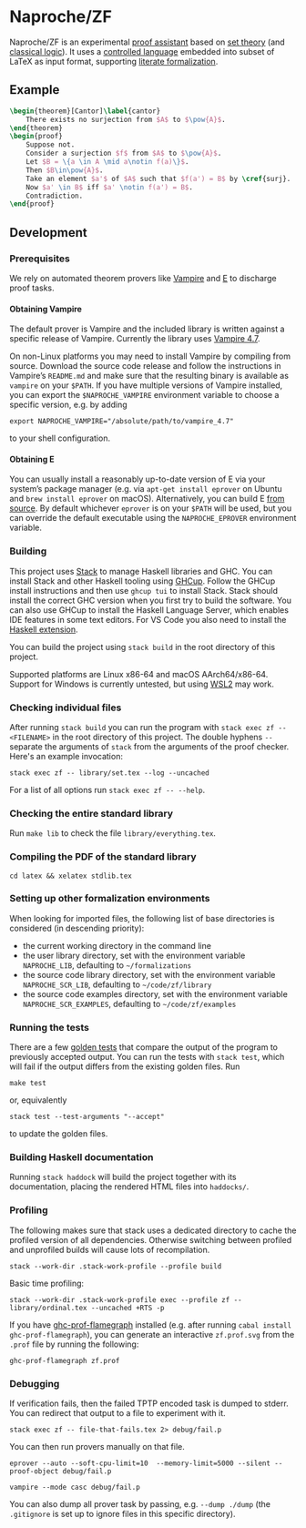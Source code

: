 # Naproche/ZF

Naproche/ZF is an experimental [proof assistant](https://en.wikipedia.org/wiki/Proof_assistant)
based on [set theory](https://en.wikipedia.org/wiki/Set_theory) (and [classical logic](https://en.wikipedia.org/wiki/Classical_logic)).
It uses a [controlled language](https://en.wikipedia.org/wiki/Controlled_natural_language)
embedded into subset of LaTeX as input format, supporting [literate formalization](https://en.wikipedia.org/wiki/Literate_programming).


## Example

```latex
\begin{theorem}[Cantor]\label{cantor}
    There exists no surjection from $A$ to $\pow{A}$.
\end{theorem}
\begin{proof}
    Suppose not.
    Consider a surjection $f$ from $A$ to $\pow{A}$.
    Let $B = \{a \in A \mid a\notin f(a)\}$.
    Then $B\in\pow{A}$.
    Take an element $a'$ of $A$ such that $f(a') = B$ by \cref{surj}.
    Now $a' \in B$ iff $a' \notin f(a') = B$.
    Contradiction.
\end{proof}
```


## Development

### Prerequisites

We rely on automated theorem provers like
[Vampire](https://vprover.github.io/)
and
[E](https://wwwlehre.dhbw-stuttgart.de/~sschulz/E/E.html)
to discharge proof tasks.

#### Obtaining Vampire

The default prover is Vampire and the included library is written against a specific release of Vampire.
Currently the library uses [Vampire 4.7](https://github.com/vprover/vampire/releases/tag/v4.7).
<!--You can find Linux binaries and source releases [on GitHub](https://github.com/vprover/vampire/releases).-->
On non-Linux platforms you may need to install Vampire by compiling from source.
Download the source code release and follow the instructions in Vampire’s `README.md` and make sure that the resulting binary is available as `vampire` on your `$PATH`.
If you have multiple versions of Vampire installed, you can export the `$NAPROCHE_VAMPIRE` environment variable to choose a specific version,
e.g. by adding
```
export NAPROCHE_VAMPIRE="/absolute/path/to/vampire_4.7"
```
to your shell configuration.

#### Obtaining E

You can usually install a reasonably up-to-date version of E via your system’s package manager
(e.g. via `apt-get install eprover` on Ubuntu and `brew install eprover` on macOS).
Alternatively, you can build E [from source](https://github.com/eprover/eprover).
By default whichever `eprover` is on your `$PATH` will be used,
but you can override the default executable using the `NAPROCHE_EPROVER` environment variable.

### Building

This project uses [Stack](http://haskellstack.org/) to manage Haskell libraries and GHC.
You can install Stack and other Haskell tooling using [GHCup](https://www.haskell.org/ghcup/). Follow the GHCup install instructions and then use `ghcup tui` to install Stack.
Stack should install the correct GHC version when you first try to build the software. You can also use GHCup to install the Haskell Language Server, which enables IDE features in some text editors. For VS Code you also need to install the [Haskell extension](https://marketplace.visualstudio.com/items?itemName=haskell.haskell).

You can build the project using `stack build` in the root directory of this project.

Supported platforms are Linux x86-64 and macOS AArch64/x86-64.
Support for Windows is currently untested, but using [WSL2](https://learn.microsoft.com/en-us/windows/wsl/) may work.


### Checking individual files

After running `stack build` you can run the program with `stack exec zf -- <FILENAME>` in the root directory of this project.
The double hyphens `--` separate the arguments of `stack`
from the arguments of the proof checker. Here's an example invocation:

```
stack exec zf -- library/set.tex --log --uncached
```

For a list of all options run `stack exec zf -- --help`.


### Checking the entire standard library

Run `make lib` to check the file `library/everything.tex`.


### Compiling the PDF of the standard library

```
cd latex && xelatex stdlib.tex
```

### Setting up other formalization environments

When looking for imported files, the following list of base directories is considered
(in descending priority):

- the current working directory in the command line
- the user library directory, set with the environment variable `NAPROCHE_LIB`, defaulting to `~/formalizations`
- the source code library directory, set with the environment variable `NAPROCHE_SCR_LIB`, defaulting to `~/code/zf/library`
- the source code examples directory, set with the environment variable `NAPROCHE_SCR_EXAMPLES`, defaulting to `~/code/zf/examples`


### Running the tests

There are a few [golden tests](https://hackage.haskell.org/package/tasty-golden-2.3.4/docs/Test-Tasty-Golden.html)
that compare the output of the program to previously accepted output.
You can run the tests with `stack test`, which will fail if the output differs from the existing golden files.
Run

```
make test
```

or, equivalently

```
stack test --test-arguments "--accept"
```

to update the golden files.


### Building Haskell documentation

Running `stack haddock` will build the project together with its documentation,
placing the rendered HTML files into `haddocks/`.


### Profiling

The following makes sure that stack uses a dedicated directory
to cache the profiled version of all dependencies. Otherwise
switching between profiled and unprofiled builds will cause
lots of recompilation.

```
stack --work-dir .stack-work-profile --profile build
```

Basic time profiling:

```
stack --work-dir .stack-work-profile exec --profile zf -- library/ordinal.tex --uncached +RTS -p
```

If you have [ghc-prof-flamegraph](https://hackage.haskell.org/package/ghc-prof-flamegraph) installed
(e.g. after running `cabal install ghc-prof-flamegraph`), you can generate an interactive `zf.prof.svg` from the `.prof` file
by running the following:

```
ghc-prof-flamegraph zf.prof
```


### Debugging

If verification fails, then the failed TPTP encoded task is dumped to stderr.
You can redirect that output to a file to experiment with it.

```
stack exec zf -- file-that-fails.tex 2> debug/fail.p
```

You can then run provers manually on that file.

```
eprover --auto --soft-cpu-limit=10  --memory-limit=5000 --silent --proof-object debug/fail.p

vampire --mode casc debug/fail.p
```

You can also dump all prover task by passing, e.g. `--dump ./dump` (the `.gitignore` is set up to ignore files in this specific directory).
